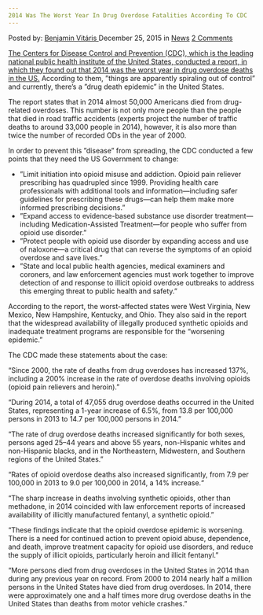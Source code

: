 ```yaml
---
2014 Was The Worst Year In Drug Overdose Fatalities According To CDC
---
```

<article class="post-listing post-12735 post type-post status-publish format-standard has-post-thumbnail hentry category-news tag-1779 tag-cdc tag-drug tag-fatalities tag-overdose tag-worst tag-year">
<div class="post-inner">
<p class="post-meta">
<span>Posted by: <a href="https://www.deepdotweb.com/author/benjaminvi/" title="">Benjamin Vitáris </a></span>
<span>December 25, 2015</span>
<span>in <a href="https://www.deepdotweb.com/category/news/" rel="category tag">News</a></span>
<span><a href="https://www.deepdotweb.com/2015/12/25/2014-was-the-worst-year-in-drug-overdose-fatalities-according-to-cdc/#comments">2 Comments</a></span>
</p>
<div class="clear"></div>
<div class="entry">
<p><a href="http://www.modernreaders.com/cdc-warns-of-worst-ever-year-for-drug-overdose-deaths-in-america/35958/ed-jones">The Centers for Disease Control and Prevention (CDC), which is the leading national public health institute of the United States, conducted a report, in which they found out that 2014 was the worst year in drug overdose deaths in the US.</a> According to them, ”things are apparently spiraling out of control” and currently, there’s a ”drug death epidemic” in the United States.</p>
<p>The report states that in 2014 almost 50,000 Americans died from drug-related overdoses. This number is not only more people than the people that died in road traffic accidents (experts project the number of traffic deaths to around 33,000 people in 2014), however, it is also more than twice the number of recorded ODs in the year of 2000.</p>
<p>In order to prevent this ”disease” from spreading, the CDC conducted a few points that they need the US Government to change:</p>
<ul>
<li>”Limit initiation into opioid misuse and addiction. Opioid pain reliever prescribing has quadrupled since 1999. Providing health care professionals with additional tools and information—including safer guidelines for prescribing these drugs—can help them make more informed prescribing decisions.”</li>
<li>”Expand access to evidence-based substance use disorder treatment—including Medication-Assisted Treatment—for people who suffer from opioid use disorder.”</li>
<li>”Protect people with opioid use disorder by expanding access and use of naloxone—a critical drug that can reverse the symptoms of an opioid overdose and save lives.”</li>
<li>”State and local public health agencies, medical examiners and coroners, and law enforcement agencies must work together to improve detection of and response to illicit opioid overdose outbreaks to address this emerging threat to public health and safety.”</li>
</ul>
<p>According to the report, the worst-affected states were West Virginia, New Mexico, New Hampshire, Kentucky, and Ohio. They also said in the report that the widespread availability of illegally produced synthetic opioids and inadequate treatment programs are responsible for the “worsening epidemic.”</p>
<p>The CDC made these statements about the case:</p>
<p>“Since 2000, the rate of deaths from drug overdoses has increased 137%, including a 200% increase in the rate of overdose deaths involving opioids (opioid pain relievers and heroin).”</p>
<p>“During 2014, a total of 47,055 drug overdose deaths occurred in the United States, representing a 1-year increase of 6.5%, from 13.8 per 100,000 persons in 2013 to 14.7 per 100,000 persons in 2014.”</p>
<p>“The rate of drug overdose deaths increased significantly for both sexes, persons aged 25–44 years and above 55 years, non-Hispanic whites and non-Hispanic blacks, and in the Northeastern, Midwestern, and Southern regions of the United States.”</p>
<p>“Rates of opioid overdose deaths also increased significantly, from 7.9 per 100,000 in 2013 to 9.0 per 100,000 in 2014, a 14% increase.“</p>
<p>“The sharp increase in deaths involving synthetic opioids, other than methadone, in 2014 coincided with law enforcement reports of increased availability of illicitly manufactured fentanyl, a synthetic opioid.”</p>
<p>“These findings indicate that the opioid overdose epidemic is worsening. There is a need for continued action to prevent opioid abuse, dependence, and death, improve treatment capacity for opioid use disorders, and reduce the supply of illicit opioids, particularly heroin and illicit fentanyl.”</p>
<p>“More persons died from drug overdoses in the United States in 2014 than during any previous year on record. From 2000 to 2014 nearly half a million persons in the United States have died from drug overdoses. In 2014, there were approximately one and a half times more drug overdose deaths in the United States than deaths from motor vehicle crashes.”</p>
</div>
<span style="display:none"><a href="https://www.deepdotweb.com/tag/2014/" rel="tag">2014</a> <a href="https://www.deepdotweb.com/tag/cdc/" rel="tag">cdc</a> <a href="https://www.deepdotweb.com/tag/drug/" rel="tag">drug</a> <a href="https://www.deepdotweb.com/tag/fatalities/" rel="tag">fatalities</a> <a href="https://www.deepdotweb.com/tag/overdose/" rel="tag">overdose</a> <a href="https://www.deepdotweb.com/tag/worst/" rel="tag">worst</a> <a href="https://www.deepdotweb.com/tag/year/" rel="tag">year</a></span> <span style="display:none" class="updated">2015-12-25</span>
<div style="display:none" class="vcard author" itemprop="author" itemscope itemtype="http://schema.org/Person"><strong class="fn" itemprop="name"><a href="https://www.deepdotweb.com/author/benjaminvi/" title="Posts by Benjamin Vitáris" rel="author">Benjamin Vitáris</a></strong></div>
</div>
</article>

